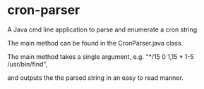 # cron-parser
A Java cmd line application to parse and enumerate a cron string

The main method can be found in the CronParser.java class.

The main method takes a single argument, e.g. "*/15 0 1,15 * 1-5 /usr/bin/find", 

and outputs the the parsed string in an easy to read manner.
